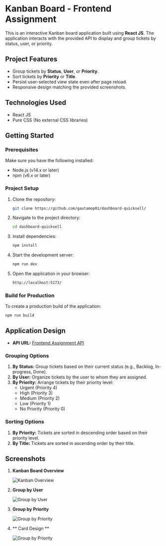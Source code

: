 # Kanban Board - Frontend Assignment

This is an interactive Kanban board application built using **React JS**. The application interacts with the provided API to display and group tickets by status, user, or priority.

## Project Features

- Group tickets by **Status**, **User**, or **Priority**.
- Sort tickets by **Priority** or **Title**.
- Persist user-selected view state even after page reload.
- Responsive design matching the provided screenshots.

## Technologies Used

- React JS
- Pure CSS (No external CSS libraries)

## Getting Started

### Prerequisites

Make sure you have the following installed:

- Node.js (v14.x or later)
- npm (v6.x or later)

### Project Setup

1. Clone the repository:

   ```bash
   git clone https://github.com/gautamop01/dashboard-quicksell/
   ```

2. Navigate to the project directory:

   ```bash
   cd dashboard-quicksell
   ```

3. Install dependencies:

   ```bash
   npm install
   ```

4. Start the development server:

   ```bash
   npm run dev
   ```

5. Open the application in your browser:

   ```bash
   http://localhost:5173/
   ```

### Build for Production

To create a production build of the application:

```bash
npm run build
```

## Application Design

- **API URL:** [Frontend Assignment API](https://api.quicksell.co/v1/internal/frontend-assignment)

### Grouping Options

1. **By Status:** Group tickets based on their current status (e.g., Backlog, In-progress, Done).
2. **By User:** Organize tickets by the user to whom they are assigned.
3. **By Priority:** Arrange tickets by their priority level:
   - Urgent (Priority 4)
   - High (Priority 3)
   - Medium (Priority 2)
   - Low (Priority 1)
   - No Priority (Priority 0)

### Sorting Options

1. **By Priority:** Tickets are sorted in descending order based on their priority level.
2. **By Title:** Tickets are sorted in ascending order by their title.

## Screenshots

1. **Kanban Board Overview**

   ![Kanban Overview](https://quicksell.notion.site/image/https%3A%2F%2Fs3-us-west-2.amazonaws.com%2Fsecure.notion-static.com%2Fe1a13657-9dc2-496d-a5c7-b27be15e9fe0%2FUntitled.png?table=block&id=75915abe-d0ca-4b26-a2bb-ff9afc607a10&spaceId=867c6222-5e73-49fb-b21f-a276ba2d258b&width=960&userId=&cache=v2)

2. **Group by User**

   ![Group by User](https://quicksell.notion.site/image/https%3A%2F%2Fs3-us-west-2.amazonaws.com%2Fsecure.notion-static.com%2Fde6f9ade-433a-4185-a6df-4d396ea8be2d%2FUntitled.png?table=block&id=1bd1ded2-dd31-4d99-aa0b-e185b0d11c4f&spaceId=867c6222-5e73-49fb-b21f-a276ba2d258b&width=960&userId=&cache=v2)

3. **Group by Priority**

   ![Group by Priority](https://quicksell.notion.site/image/https%3A%2F%2Fs3-us-west-2.amazonaws.com%2Fsecure.notion-static.com%2F2f8e52ba-2b96-40e8-be6a-34e25dd240eb%2FUntitled.png?table=block&id=7525c21b-79f1-41fd-8de2-5a23f0a620d3&spaceId=867c6222-5e73-49fb-b21f-a276ba2d258b&width=560&userId=&cache=v2)

4. ** Card Design **

   ![Group by Priority](https://quicksell.notion.site/image/https%3A%2F%2Fs3-us-west-2.amazonaws.com%2Fsecure.notion-static.com%2F896834d4-fe3d-4db5-bd76-29049439b0cb%2FUntitled.png?table=block&id=847efe1c-028b-4ba5-8a6d-d7f64666fbce&spaceId=867c6222-5e73-49fb-b21f-a276ba2d258b&width=560&userId=&cache=v2)
